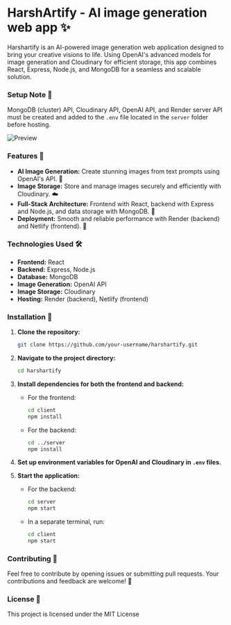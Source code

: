 # HarshArtify - AI image generation web app ✨
Harshartify is an AI-powered image generation web application designed to bring your creative visions to life. Using OpenAI's advanced models for image generation and Cloudinary for efficient storage, this app combines React, Express, Node.js, and MongoDB for a seamless and scalable solution.

### Setup Note 📌

MongoDB (cluster) API, Cloudinary API, OpenAI API, and Render server API must be created and added to the `.env` file located in the `server` folder before hosting.

![Preview](https://harshag.vercel.app/_next/image?url=%2F_next%2Fstatic%2Fmedia%2Fharshartify.eecdadaa.png&w=1080&q=75)

### Features 🌟

- **AI Image Generation:** Create stunning images from text prompts using OpenAI's API. 🎨
- **Image Storage:** Store and manage images securely and efficiently with Cloudinary. ☁️
- **Full-Stack Architecture:** Frontend with React, backend with Express and Node.js, and data storage with MongoDB. 🔄
- **Deployment:** Smooth and reliable performance with Render (backend) and Netlify (frontend). 🚀

### Technologies Used 🛠️

- **Frontend:** React
- **Backend:** Express, Node.js
- **Database:** MongoDB
- **Image Generation:** OpenAI API
- **Image Storage:** Cloudinary
- **Hosting:** Render (backend), Netlify (frontend)

### Installation 🔧

1. **Clone the repository:**

    ```bash
    git clone https://github.com/your-username/harshartify.git
    ```

2. **Navigate to the project directory:**

    ```bash
    cd harshartify
    ```

3. **Install dependencies for both the frontend and backend:**

    - For the frontend:

      ```bash
      cd client
      npm install
      ```

    - For the backend:

      ```bash
      cd ../server
      npm install
      ```

4. **Set up environment variables for OpenAI and Cloudinary in `.env` files.**

5. **Start the application:**

    - For the backend:

      ```bash
      cd server
      npm start
      ```

    - In a separate terminal, run:

      ```bash
      cd client
      npm start
      ```

### Contributing 🤝
Feel free to contribute by opening issues or submitting pull requests. Your contributions and feedback are welcome! 📝

### License 📜
This project is licensed under the MIT License
